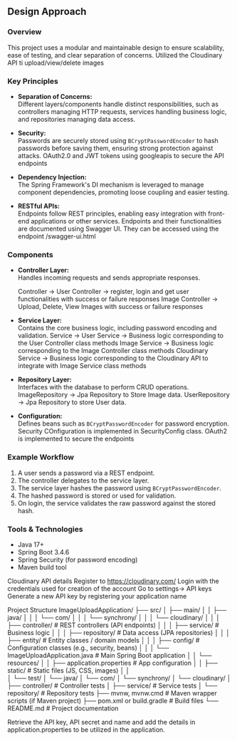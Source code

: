 ## Design Approach

### Overview
This project uses a modular and maintainable design to ensure scalability, ease of testing, and clear separation of concerns.
Utilized the Cloudinary API ti upload/view/delete images

### Key Principles
- **Separation of Concerns:**  
  Different layers/components handle distinct responsibilities, such as controllers managing HTTP requests, services handling business logic, and repositories managing data access.

- **Security:**  
  Passwords are securely stored using `BCryptPasswordEncoder` to hash passwords before saving them, ensuring strong protection against attacks.
  OAuth2.0 and JWT tokens using googleapis to secure the API endpoints

- **Dependency Injection:**  
  The Spring Framework's DI mechanism is leveraged to manage component dependencies, promoting loose coupling and easier testing.

- **RESTful APIs:**  
  Endpoints follow REST principles, enabling easy integration with front-end applications or other services.
  Endpoints and their functionalities are documented using Swagger UI. They can be accessed using the endpoint /swagger-ui.html


### Components
- **Controller Layer:**  
  Handles incoming requests and sends appropriate responses.
  
  Controller -> 
  User Controller -> register, login and get user functionalities with success or failure responses
  Image Controller -> Upload, Delete, View Images with success or failure responses
  

- **Service Layer:**  
  Contains the core business logic, including password encoding and validation.
  Service ->
  User Service -> Business logic corresponding to the User Controller class methods
  Image Service -> Business logic corresponding to the Image Controller class methods
  Cloudinary Service -> Business logic corresponding to the Cloudinary API to integrate with Image Service class methods

- **Repository Layer:**  
  Interfaces with the database to perform CRUD operations.
  ImageRepository -> Jpa Repository to Store Image data.
  UserRepository -> Jpa Repository to store User data.

- **Configuration:**  
  Defines beans such as `BCryptPasswordEncoder` for password encryption.
  Security COnfiguration is implemented in SecurityConfig class. OAuth2 is implemented to secure the endpoints

### Example Workflow
1. A user sends a password via a REST endpoint.
2. The controller delegates to the service layer.
3. The service layer hashes the password using `BCryptPasswordEncoder`.
4. The hashed password is stored or used for validation.
5. On login, the service validates the raw password against the stored hash.

### Tools & Technologies
- Java 17+
- Spring Boot 3.4.6
- Spring Security (for password encoding)
- Maven build tool

Cloudinary API details
Register to https://cloudinary.com/
Login with the credentials used for creation of the account
Go to settings-> API keys 
Generate a new API key by registering your application name

Project Structure
ImageUploadApplication/
├── src/
│   ├── main/
│   │   ├── java/
│   │   │   └── com/
│   │   │       └── synchrony/
│   │   │           └── cloudinary/
│   │   │               ├── controller/        # REST controllers (API endpoints)
│   │   │               ├── service/           # Business logic
│   │   │               ├── repository/        # Data access (JPA repositories)
│   │   │               ├── entity/             # Entity classes / domain models
│   │   │               ├── config/            # Configuration classes (e.g., security, beans)
│   │   │               └── ImageUploadApplication.java  # Main Spring Boot application
│   │   └── resources/
│   │       ├── application.properties          # App configuration
│   │       ├── static/                          # Static files (JS, CSS, images)
│   │     
│   └── test/
│       └── java/
│           └── com/
│               └── synchrony/
│                   └── cloudinary/
│                       ├── controller/          # Controller tests
│                       ├── service/             # Service tests
│                       └── repository/          # Repository tests
├── mvnw, mvnw.cmd                               # Maven wrapper scripts (if Maven project)
├── pom.xml or build.gradle                      # Build files
└── README.md                                    # Project documentation

Retrieve the API key, API secret and name and add the details in application.properties to be utilized in the application.

